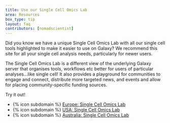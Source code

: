 ```yaml
---
title: Use our Single Cell Omics Lab
area: Resources
box_type: tip
layout: faq
contributors: [nomadscientist]
---
```


Did you know we have a unique Single Cell Omics Lab with all our single cell tools highlighted to make it easier to use on Galaxy? We recommend this site for all your single cell analysis needs, particularly for newer users.

The Single Cell Omics Lab is a different view of the underlying Galaxy server that organises tools, workflows etc better for users of particular analyses...like single cell! It also provides a playground for communities to engage and connect, distribute more targeted news, and events and allow for placing community-specific funding sources.

Try it out!

 - {% icon subdomain %} [Europe: Single Cell Omics Lab](https://singlecell.usegalaxy.eu)
 - {% icon subdomain %} [USA: Single Cell Omics Lab](https://singlecell.usegalaxy.org)
 - {% icon subdomain %} [Australia: Single Cell Omics Lab](https://singlecell.usegalaxy.org.au)
